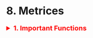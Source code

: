 # 8. Metrices

<details><summary style='font-size:18px;color:red'> <b>1. Important Functions</b></summary>
<p>
```
# This function plots the confusion matrices given y_i, y_i_hat.
# NOTE: make sure the predicted labels are NOT probabilities.
# predicted_y =np.argmax(test_predicted_y, axis=1)
# plot_confusion_matrix(y_test, predicted_y+1)
def plot_confusion_matrix(y_test, y_pred):
  C = confusion_matrix(y_test, y_pred)
  A = (((C.T)/(C.sum(axis=1))).T)
  B = (C/C.sum(axis=0))

  liOfMat    = [C, B, A]
  liOfTitles = ['Confusion Matrix', 'Precision Matrix (Column Sum = 1)', 'Recall Matrix (Row sum = 1)']
  labels = [1, 2, 3, 4, 5, 6, 7, 8, 9]  # Change this based on problem.

  # Representing matrices in heatmap format.  
  for i, mat in enumerate(liOfMat):
    plt.figure(figsize=(20, 7))
    sns.heatmap(mat, annot=True, cmap='viridis', fmt='.3f', xticklabels=labels, yticklabels=labels)
    plt.xlabel('Predicted Class')
    plt.ylabel('Original Class')
    plt.title(liOfTitles[i])
    plt.show(
```
</p></details>


<details><summary> <b>Accuracy Score</b></summary><p>
```
accuracy = model.score(y_test, y_pred)
```
</p></details>

<details><summary> <b>Confusion Matrix</b> </summary><p>
```
pd.crosstab(y_test, y_pred, rownames=['True'], colnames=['Predicted'], margins=True)

# Another way with Background
pd.crosstab(data.Pclass,data.Survived,margins=True).style.background_gradient(cmap='summer_r')
```
```
from sklearn.metrics import confusion_matrix

sns.heatmap(confusion_matrix(y_test, y_pred), cmap='viridis', annot=True)
```

<h4>See the errors in each class (see the confusion of the model)</h4>
```
row_sums     = conf_mx.sum(axis=1, keepdims=True)
norm_conf_mx = conf_mx / row_sums

np.fill_diagonal(norm_conf_mx, 0)
sns.heatmap(norm_conf_mx, cmap="viridis")
plt.xlabel("Predicted Labels")
plt.ylabel("True Labels");~~~~
```
</p></details>

<details><summary> <b>Classification Report</b> </summary><p>
```
from sklearn.metrics import classification_report
print(classification_report(y_test, y_pred))
```
</p></details>

<details><summary> <b>Ploting the ROC Curve</b> </summary><p>
```
# Extract the prediction probabilities
y_pred_proba = knn.predict_proba(X_test)[:, 1]

# Calculate the roc_curve
from sklearn.metrics import roc_curve
fpr, tpr, thresholds = roc_curve(y_test, y_pred_proba)

# Generate the plot
plt.plot([0, 1], [0, 1], 'k--')
plt.plot(fpr, tpr, label='knn')
plt.xlabel('fpr')
plt.ylabel('tpr')
plt.title('KNN (n_neighbors = 16) ROC Curve')
```
</p></details>

<details><summary> <b>ROC Area Under Curve (AUC)</b> </summary><p>
```
from sklearn.metrics import roc_auc_score

print('{:.2f}'.format(roc_auc_score(y_test, y_pred_proba)*100))
```
</p>
</details>

<details><summary> <b>Confidance Interval</b> </summary><p>
```
from scipy import stats

confidence = 0.95

squared_errors = (final_predictions - y_test) ** 2

np.sqrt(stats.t.interval(confidence, len(squared_errors) - 1, loc=squared_errors.mean(), scale=stats.sem(squared_errors)))

### Returns
#array([45685.10470776, 49691.25001878])
```
</p></details>

<details><summary> <b>Precision</b> </summary><p>
<p><b>Precision</b> is simply the accuracy of the positive predictions.</p>
```
from sklearn.metrics import precision_score

precision_score(y_train_5, y_train_pred)
```
</p></details>

<details><summary> <b>Recall</b> </summary><p>
```
from sklearn.metrics import recall_score

recall_score(y_train_5, y_train_pred)
```
</p></details>

<details><summary> <b>F1 Score</b> </summary><p>
```
from sklearn.metrics import f1_score

f1_score(y_train_5, y_train_pred)
```
</p></details>

<details><summary> Plot <b>Precision and Recall </b> Vs <b>Thresholds</b></summary><p>
<h4>1. Calculate the decision function for the dataset.</h4>
```
y_scores = cross_val_predict(sgd_clf, X_train, y_train_5, cv=3, method="decision_function")
```
<h4>2. Get the precisions, recalls and thresholds</h4>
```
from sklearn.metrics import precision_recall_curve

precisions, recalls, thresholds = precision_recall_curve(y_train_5, y_scores)
```

<h4>3. Plot it, and take the best threshold</h4>
```
def plot_precision_recall_vs_threshold(precisions, recalls, thresholds):
    plt.figure(figsize=(10, 6))
    plt.plot(thresholds, precisions[:-1], "b--", label="Precision")
    plt.plot(thresholds, recalls[:-1], "g-", label="Recall")
    plt.legend(); plt.grid()
    plt.xlabel("Thresholds")
    
plot_precision_recall_vs_threshold(precisions, recalls, thresholds)
```
</p></details>

<details><summary> Plot <b>Precision</b> Vs. <b>Recal</b> </summary><p>
<p><b>NOTE:</b> We prefer PR curve whenever the positive class is rare or when you care more about the <b>false positive</b> than the <b>false negative</b>, otherwise use ROC curve.</p>
<h4>1. Calculate the decision function for the dataset.</h4>
```
y_scores = cross_val_predict(sgd_clf, X_train, y_train_5, cv=3, method="decision_function")
```
<h4>2. Get the precisions, recalls and thresholds</h4>
```
from sklearn.metrics import precision_recall_curve

precisions, recalls, thresholds = precision_recall_curve(y_train_5, y_scores)
```

<h4>3. Plot the precisions vs. recall</h4>
```
plt.figure(figsize=(10, 6))
plt.plot(recalls, precisions)
plt.grid()
plt.xlabel("Recall")
plt.ylabel("Precision")
plt.title("Precision vs. Recall", size=20, y=1.05)
```

<h4>4. Choose the threshold based on your business case.</h4>
```
threshold_90_precision = thresholds[np.argmax(precisions >= .9)]
y_train_pred_90 = (y_scores >= threshold_90_precision)

precision_score(y_train_5, y_train_pred_90),\
recall_score(y_train_5, y_train_pred_90)

# (0.9000345901072293, 0.4799852425751706)
```

</p></details>

- Mean Absolute Error (Regression).
- Mean Squared Error (Regression).
- Square Root Mean Square Error (Regression).